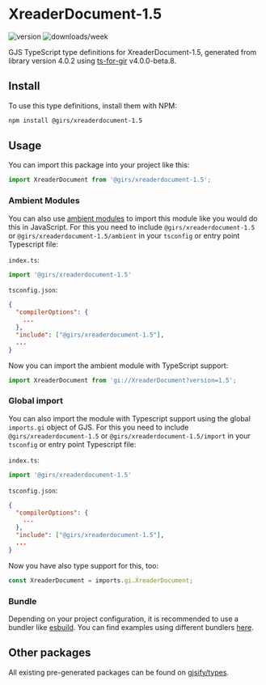 
# XreaderDocument-1.5

![version](https://img.shields.io/npm/v/@girs/xreaderdocument-1.5)
![downloads/week](https://img.shields.io/npm/dw/@girs/xreaderdocument-1.5)


GJS TypeScript type definitions for XreaderDocument-1.5, generated from library version 4.0.2 using [ts-for-gir](https://github.com/gjsify/ts-for-gir) v4.0.0-beta.8.


## Install

To use this type definitions, install them with NPM:
```bash
npm install @girs/xreaderdocument-1.5
```

## Usage

You can import this package into your project like this:
```ts
import XreaderDocument from '@girs/xreaderdocument-1.5';
```

### Ambient Modules

You can also use [ambient modules](https://github.com/gjsify/ts-for-gir/tree/main/packages/cli#ambient-modules) to import this module like you would do this in JavaScript.
For this you need to include `@girs/xreaderdocument-1.5` or `@girs/xreaderdocument-1.5/ambient` in your `tsconfig` or entry point Typescript file:

`index.ts`:
```ts
import '@girs/xreaderdocument-1.5'
```

`tsconfig.json`:
```json
{
  "compilerOptions": {
    ...
  },
  "include": ["@girs/xreaderdocument-1.5"],
  ...
}
```

Now you can import the ambient module with TypeScript support: 

```ts
import XreaderDocument from 'gi://XreaderDocument?version=1.5';
```

### Global import

You can also import the module with Typescript support using the global `imports.gi` object of GJS.
For this you need to include `@girs/xreaderdocument-1.5` or `@girs/xreaderdocument-1.5/import` in your `tsconfig` or entry point Typescript file:

`index.ts`:
```ts
import '@girs/xreaderdocument-1.5'
```

`tsconfig.json`:
```json
{
  "compilerOptions": {
    ...
  },
  "include": ["@girs/xreaderdocument-1.5"],
  ...
}
```

Now you have also type support for this, too:

```ts
const XreaderDocument = imports.gi.XreaderDocument;
```

### Bundle

Depending on your project configuration, it is recommended to use a bundler like [esbuild](https://esbuild.github.io/). You can find examples using different bundlers [here](https://github.com/gjsify/ts-for-gir/tree/main/examples).

## Other packages

All existing pre-generated packages can be found on [gjsify/types](https://github.com/gjsify/types).

